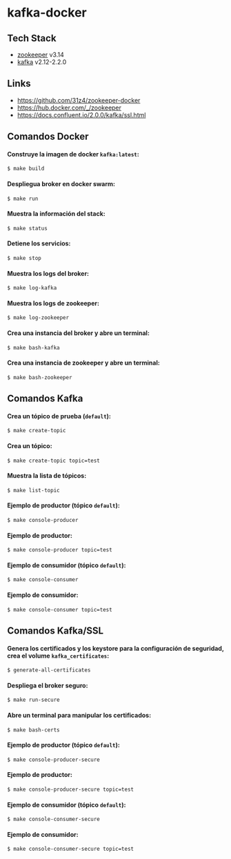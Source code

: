 # kafka-docker

## Tech Stack

- [zookeeper](https://hub.docker.com/_/zookeeper) v3.14
- [kafka](https://kafka.apache.org/quickstart) v2.12-2.2.0

## Links

- https://github.com/31z4/zookeeper-docker
- https://hub.docker.com/_/zookeeper
- https://docs.confluent.io/2.0.0/kafka/ssl.html

## Comandos Docker

#### Construye la imagen de docker `kafka:latest`:
```
$ make build
```

#### Despliegua broker en docker swarm:
```
$ make run
```

#### Muestra la información del stack:
```
$ make status
```

#### Detiene los servicios:
```
$ make stop
```

#### Muestra los logs del broker:
```
$ make log-kafka
```

#### Muestra los logs de zookeeper:
```
$ make log-zookeeper
```

#### Crea una instancia del broker y abre un terminal:
```
$ make bash-kafka
```

#### Crea una instancia de zookeeper y abre un terminal:
```
$ make bash-zookeeper
```

## Comandos Kafka

#### Crea un tópico de prueba (`default`):
```
$ make create-topic
```

#### Crea un tópico:
```
$ make create-topic topic=test
```

#### Muestra la lista de tópicos:
```
$ make list-topic
```

#### Ejemplo de productor (tópico `default`):
```
$ make console-producer
```

#### Ejemplo de productor:
```
$ make console-producer topic=test
```

#### Ejemplo de consumidor (tópico `default`):
```
$ make console-consumer
```

#### Ejemplo de consumidor:
```
$ make console-consumer topic=test
```

## Comandos Kafka/SSL

#### Genera los certificados y los keystore para la configuración de seguridad, crea el volume `kafka_certificates`:
```
$ generate-all-certificates
```

#### Despliega el broker seguro:
```
$ make run-secure
```

#### Abre un terminal para manipular los certificados:
```
$ make bash-certs
```

#### Ejemplo de productor (tópico `default`):
```
$ make console-producer-secure
```

#### Ejemplo de productor:
```
$ make console-producer-secure topic=test
```

#### Ejemplo de consumidor (tópico `default`):
```
$ make console-consumer-secure
```

#### Ejemplo de consumidor:
```
$ make console-consumer-secure topic=test
```
